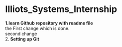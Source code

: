 # Illiots_Systems_Internship
<B> 1.learn Github repository with readme file</B><br>
the First change which is done.
<br>
second change
<br> 
2. <b>Setting up Git<b>
